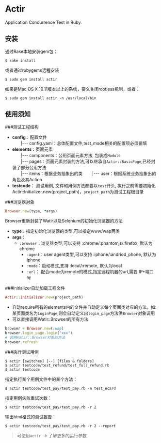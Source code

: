 # Actir

Application Concurrence Test in Ruby.

## 安装

通过Rake本地安装gem包：

    $ rake install

或者通过rubygems远程安装

    $ sudo gem install actir
    
如果是Mac OS X 10.11版本以上的系统，要么关闭rootless机制，或者：

    $ sudo gem install actir -n /usr/local/bin
    

## 使用须知

###测试工程结构
  - **config**：配置文件  
  &emsp;&emsp;|--- config.yaml：总体配置文件,test_mode相关的配置项必须要填  
  - **elements**：页面元素  
  &emsp;&emsp;|--- components：公用页面元素方法, 包装成`Module`  
  &emsp;&emsp;|--- pages：页面元素封装的方法,可以继承自`Actir::BasicPage`,已经封装了部分公用方法  
  &emsp;&emsp;|--- items：根据业务抽象出的类
  &emsp;&emsp;|--- user：根据系统业务抽象出的角色及其Action  
  - **testcode**： 测试用例, 文件和用例方法都要以`test`开头, 执行之前需要初始化 Actir::Initializer.new(project_path)，`project_path`为测试工程根目录

###浏览器对象
``` ruby
Browser.new(type, *args)
```
Browser重新封装了Watir以及Selenium的初始化浏览器的方法  
- **type**：指定初始化浏览器的类型,可以指定www/wap两类  
- **args**：
  - `:browser`：浏览器类型,可以支持 :chrome/:phantomjs/:firefox, 默认为chrome  
    - `:agent`：user agent类型,可以支持 :iphone/:andriod_phone, 默认为iphone  
    - `:mode`：启动模式,支持 :local/:remote, 默认为local  
    - `:url`： 配合mode为remote的模式,指定远程机器的url,需要 IP+端口号  

###Initializer自动加载工程文件
``` ruby
Actir::Initializer.new(project_path)
```
-  自动require所有的elements内的文件并自动定义每个页面类对应的方法。如: 某页面类名为`LoginPage`,则会自动定义出`login_page`方法供`Browser`对象调用
- 可以直接调用Watir::Browser的所有方法  
  
``` ruby
browser = Browser.new(:wap)
browser.login_page.login("xxx")
# 调用Watir::Browser对象的方法
browser.refresh
```

###执行测试用例

    $ actir [switches] [--] [files & folders]
    $ actir testcode/test_refund/test_full_refund.rb
    $ actir testcode
    
指定执行某个用例文件中的某个方法：

    $ actir testcode/test_pay/test_pay.rb -n test_ecard

指定用例失败重试次数：

    $ actir testcode/test_pay/test_pay.rb -r 2

输出html格式的测试报告：

    $ actir testcode/test_pay/test_pay.rb -r 2 --report


> 可使用`actir -h` 了解更多的运行参数
> 